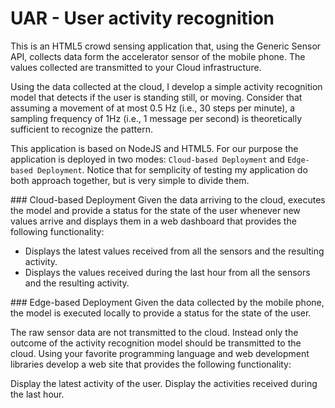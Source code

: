 # UAR - User activity recognition

This is an HTML5 crowd sensing application that, using the Generic Sensor API, collects data form the accelerator sensor of the mobile phone. The values collected are transmitted to your Cloud infrastructure.

Using the data collected at the cloud, I develop a simple activity recognition model that detects if the user is standing still, or moving. Consider that assuming a movement of at most 0.5 Hz (i.e., 30 steps per minute), a sampling frequency of 1Hz (i.e., 1 message per second) is theoretically sufficient to recognize the pattern. 

This application is based on NodeJS and HTML5. For our purpose the application is deployed in two modes: `Cloud-based Deployment` and `Edge-based Deployment`.
Notice that for semplicity of testing my application do both approach together, but is very simple to divide them.

### Cloud-based Deployment
Given the data arriving to the cloud, executes the model and provide a status for the state of the user whenever new values arrive and displays them in a web dashboard that provides the following functionality:

* Displays the latest values received from all the sensors and the resulting activity.
* Displays the values received during the last hour from all the sensors and the resulting activity.

### Edge-based Deployment
Given the data collected by the mobile phone, the model is executed locally to provide a status for the state of the user.

The raw sensor data are not transmitted to the cloud. Instead only the outcome of the activity recognition model should be transmitted to the cloud.
Using your favorite programming language and web development libraries develop a web site that provides the following functionality:

Display the latest activity of the user.
Display the activities received during the last hour.